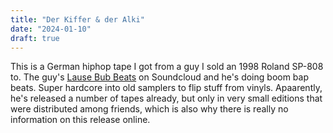 ```yaml
---
title: "Der Kiffer & der Alki"
date: "2024-01-10"
draft: true
---
```


This is a German hiphop tape I got from a guy I sold an 1998 Roland SP-808 to. The guy's [Lause Bub Beats](https://soundcloud.com/lause_bub_bea) on Soundcloud and he's doing boom bap beats. Super hardcore into old samplers to flip stuff from vinyls. Apaarently, he's released a number of tapes already, but only in very small editions that were distributed among friends, which is also why there is really no information on this release online.
